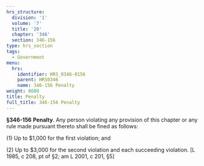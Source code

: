 ```yaml
---
hrs_structure:
  division: '1'
  volume: '7'
  title: '20'
  chapter: '346'
  section: 346-156
type: hrs_section
tags:
  - Government
menu:
  hrs:
    identifier: HRS_0346-0156
    parent: HRS0346
    name: 346-156 Penalty
weight: 8680
title: Penalty
full_title: 346-156 Penalty
---
```

**§346-156** **Penalty**. Any person violating any provision of this chapter or any rule made pursuant thereto shall be fined as follows:

(1) Up to $1,000 for the first violation; and

(2) Up to $3,000 for the second violation and each succeeding violation. [L 1985, c 208, pt of §2; am L 2001, c 201, §5]